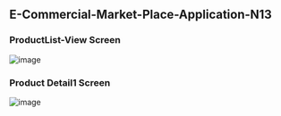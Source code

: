 ## E-Commercial-Market-Place-Application-N13

### ProductList-View Screen
![image](https://github.com/user-attachments/assets/71cba611-f0bf-40e2-9dc7-cb7e5c268f8c)

### Product Detail1 Screen
![image](https://github.com/user-attachments/assets/ab0f786c-2aed-4d16-887e-6150a9c01424)


